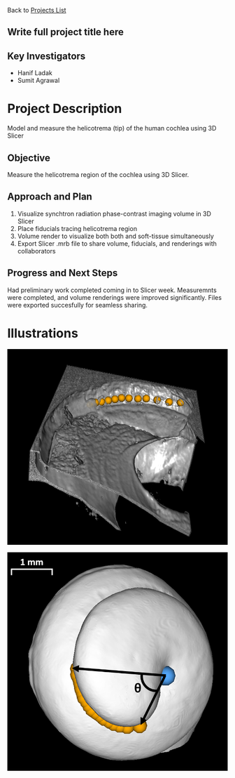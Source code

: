 
Back to [Projects List](../../README.md#ProjectsList)

## Write full project title here

## Key Investigators
- Hanif Ladak
- Sumit Agrawal

# Project Description
Model and measure the helicotrema (tip) of the human cochlea using 3D Slicer

## Objective
Measure the helicotrema region of the cochlea using 3D Slicer.

## Approach and Plan

1. Visualize synchtron radiation phase-contrast imaging volume in 3D Slicer
2. Place fiducials tracing helicotrema region
3. Volume render to visualize both both and soft-tissue simultaneously
4. Export Slicer .mrb file to share volume, fiducials, and renderings with collaborators

## Progress and Next Steps

Had preliminary work completed coming in to Slicer week. Measuremnts were completed, and volume renderings were improved significantly. Files were exported succesfully for seamless sharing.

# Illustrations

![Cropped volume rendering of the human helicotrema. BM annotates the cochlear soft tissue, and the bony shell is visible. Fiducials are placed to measure this region](Figure2Noannotation.PNG)

![Smoothed 3D Model of the cochlea with fiducials placed in helicotrema region. Cross-sectional slices are visualized in (B) and (C)](HelicoFidOnSmoothedModel.PNG)

